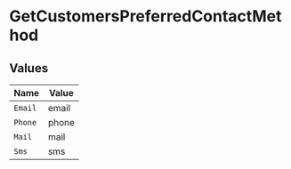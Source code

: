 # GetCustomersPreferredContactMethod


## Values

| Name    | Value   |
| ------- | ------- |
| `Email` | email   |
| `Phone` | phone   |
| `Mail`  | mail    |
| `Sms`   | sms     |